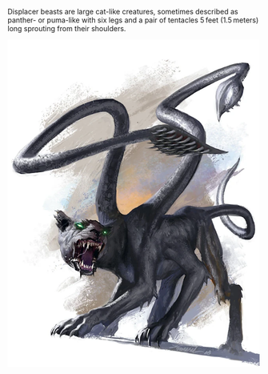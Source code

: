 Displacer beasts are large cat-like creatures, sometimes described as panther- or puma-like with six legs and a pair of tentacles 5 feet (1.5 meters) long sprouting from their shoulders.

![what is this](../images/displacer_beast.webp)